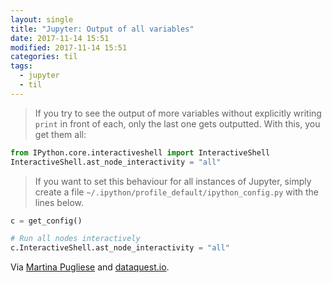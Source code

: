 ```yaml
---
layout: single
title: "Jupyter: Output of all variables"
date: 2017-11-14 15:51
modified: 2017-11-14 15:51
categories: til
tags:
  - jupyter
  - til
---
```


> If you try to see the output of more variables without explicitly writing `print` in
front of each, only the last one gets outputted. With this, you get them all:

```python
from IPython.core.interactiveshell import InteractiveShell
InteractiveShell.ast_node_interactivity = "all"
```

> If you want to set this behaviour for all instances of Jupyter, simply create a file
`~/.ipython/profile_default/ipython_config.py` with the lines below.

```python
c = get_config()

# Run all nodes interactively
c.InteractiveShell.ast_node_interactivity = "all"
```

Via [Martina Pugliese](https://web.archive.org/web/20200915133315/https://martinapugliese.github.io/tech/jupyter-customise/) and
[dataquest.io](https://www.dataquest.io/blog/jupyter-notebook-tips-tricks-shortcuts/).
